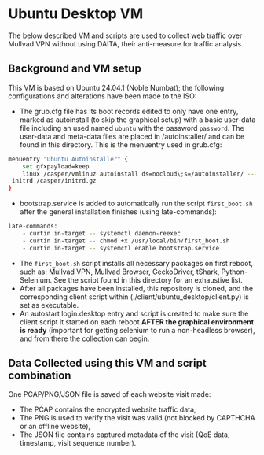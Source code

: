 # Ubuntu Desktop VM

The below described VM and scripts are used to collect web traffic over Mullvad VPN without using DAITA, their anti-measure for traffic analysis.

## Background and VM setup

This VM is based on Ubuntu 24.04.1 (Noble Numbat); the following configurations and alterations have been made to the ISO:

- The grub.cfg file has its boot records edited to only have one entry, marked as autoinstall (to skip the graphical setup) with a basic user-data file including an used named `ubuntu` with the password `password`. The user-data and meta-data files are placed in /autoinstaller/ and can be found in this directory. This is the menuentry used in grub.cfg:
```bash
menuentry "Ubuntu Autoinstaller" {
    set gfxpayload=keep
    linux /casper/vmlinuz autoinstall ds=nocloud\;s=/autoinstaller/ ---
 initrd /casper/initrd.gz
}
```
- bootstrap.service is added to automatically run the script `first_boot.sh` after the general installation finishes (using late-commands):
```bash
late-commands:
    - curtin in-target -- systemctl daemon-reexec
    - curtin in-target -- chmod +x /usr/local/bin/first_boot.sh
    - curtin in-target -- systemctl enable bootstrap.service
```
- The `first_boot.sh` script installs all necessary packages on first reboot, such as: Mullvad VPN, Mullvad Browser, GeckoDriver, tShark, Python-Selenium. See the script found in this directory for an exhaustive list.
- After all packages have been installed, this repository is cloned, and the corresponding client script within (./client/ubuntu_desktop/client.py) is set as executable.
- An autostart login.desktop entry and script is created to make sure the client script it started on each reboot **AFTER the graphical environment is ready** (important for getting selenium to run a non-headless browser), and from there the collection can begin.

## Data Collected using this VM and script combination

One PCAP/PNG/JSON file is saved of each website visit made:

- The PCAP contains the encrypted website traffic data,
- The PNG is used to verify the visit was valid (not blocked by CAPTHCHA or an offline website),
- The JSON file contains captured metadata of the visit (QoE data, timestamp, visit sequence number).
